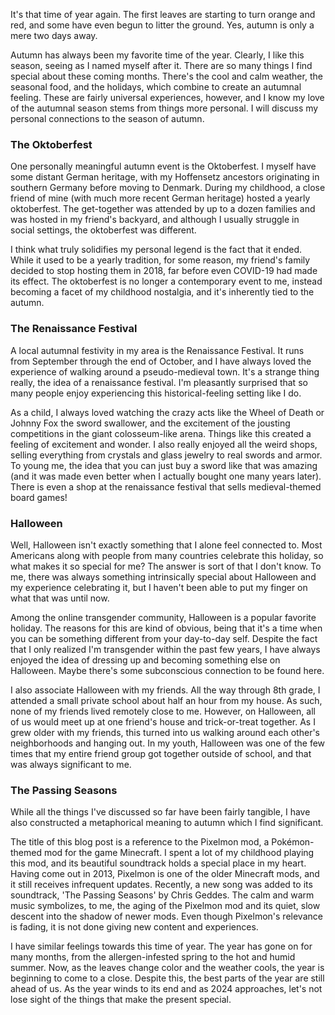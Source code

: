 [//]: # (Title: The Passing Seasons)
[//]: # (Author: Autumn Hoffensetz)

It's that time of year again. The first leaves are starting to turn orange and red, and some have even begun to litter the ground. Yes, autumn is only a mere two days away.

Autumn has always been my favorite time of the year. Clearly, I like this season, seeing as I named myself after it. There are so many things I find special about these coming months. There's the cool and calm weather, the seasonal food, and the holidays, which combine to create an autumnal feeling. These are fairly universal experiences, however, and I know my love of the autumnal season stems from things more personal. I will discuss my personal connections to the season of autumn.

### The Oktoberfest

One personally meaningful autumn event is the Oktoberfest. I myself have some distant German heritage, with my Hoffensetz ancestors originating in southern Germany before moving to Denmark. During my childhood, a close friend of mine (with much more recent German heritage) hosted a yearly oktoberfest. The get-together was attended by up to a dozen families and was hosted in my friend's backyard, and although I usually struggle in social settings, the oktoberfest was different.

I think what truly solidifies my personal legend is the fact that it ended. While it used to be a yearly tradition, for some reason, my friend's family decided to stop hosting them in 2018, far before even COVID-19 had made its effect. The oktoberfest is no longer a contemporary event to me, instead becoming a facet of my childhood nostalgia, and it's inherently tied to the autumn.

### The Renaissance Festival

A local autumnal festivity in my area is the Renaissance Festival. It runs from September through the end of October, and I have always loved the experience of walking around a pseudo-medieval town. It's a strange thing really, the idea of a renaissance festival. I'm pleasantly surprised that so many people enjoy experiencing this historical-feeling setting like I do.

As a child, I always loved watching the crazy acts like the Wheel of Death or Johnny Fox the sword swallower, and the excitement of the jousting competitions in the giant colosseum-like arena. Things like this created a feeling of excitement and wonder. I also really enjoyed all the weird shops, selling everything from crystals and glass jewelry to real swords and armor. To young me, the idea that you can just buy a sword like that was amazing (and it was made even better when I actually bought one many years later). There is even a shop at the renaissance festival that sells medieval-themed board games!

### Halloween

Well, Halloween isn't exactly something that I alone feel connected to. Most Americans along with people from many countries celebrate this holiday, so what makes it so special for me? The answer is sort of that I don't know. To me, there was always something intrinsically special about Halloween and my experience celebrating it, but I haven't been able to put my finger on what that was until now.

Among the online transgender community, Halloween is a popular favorite holiday. The reasons for this are kind of obvious, being that it's a time when you can be something different from your day-to-day self. Despite the fact that I only realized I'm transgender within the past few years, I have always enjoyed the idea of dressing up and becoming something else on Halloween. Maybe there's some subconscious connection to be found here.

I also associate Halloween with my friends. All the way through 8th grade, I attended a small private school about half an hour from my house. As such, none of my friends lived remotely close to me. However, on Halloween, all of us would meet up at one friend's house and trick-or-treat together. As I grew older with my friends, this turned into us walking around each other's neighborhoods and hanging out. In my youth, Halloween was one of the few times that my entire friend group got together outside of school, and that was always significant to me.

### The Passing Seasons

While all the things I've discussed so far have been fairly tangible, I have also constructed a metaphorical meaning to autumn which I find significant.

The title of this blog post is a reference to the Pixelmon mod, a Pokémon-themed mod for the game Minecraft. I spent a lot of my childhood playing this mod, and its beautiful soundtrack holds a special place in my heart. Having come out in 2013, Pixelmon is one of the older Minecraft mods, and it still receives infrequent updates. Recently, a new song was added to its soundtrack, 'The Passing Seasons' by Chris Geddes. The calm and warm music symbolizes, to me, the aging of the Pixelmon mod and its quiet, slow descent into the shadow of newer mods. Even though Pixelmon's relevance is fading, it is not done giving new content and experiences.

I have similar feelings towards this time of year. The year has gone on for many months, from the allergen-infested spring to the hot and humid summer. Now, as the leaves change color and the weather cools, the year is beginning to come to a close. Despite this, the best parts of the year are still ahead of us. As the year winds to its end and as 2024 approaches, let's not lose sight of the things that make the present special.
